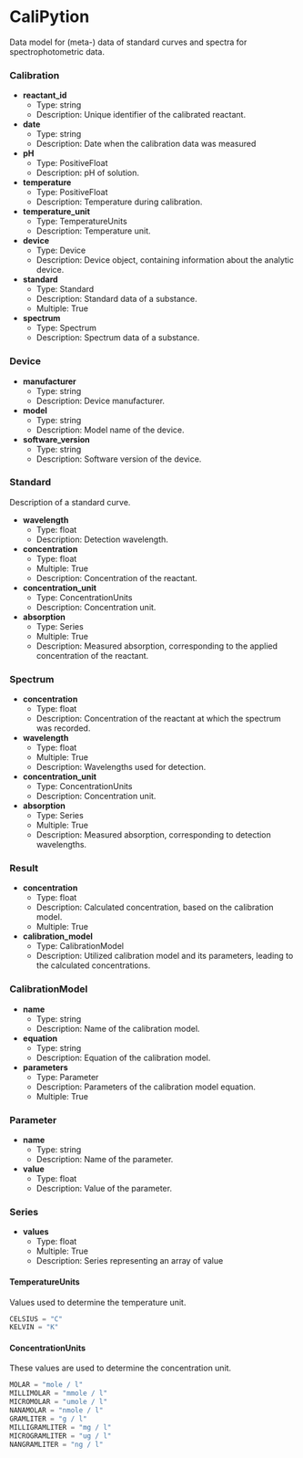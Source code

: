 # CaliPytion

Data model for (meta-) data of standard curves and spectra for spectrophotometric data.
### Calibration

- __reactant_id__
  - Type: string
  - Description: Unique identifier of the calibrated reactant.
- __date__
  - Type: string
  - Description: Date when the calibration data was measured
- __pH__
  - Type: PositiveFloat
  - Description: pH of solution.
- __temperature__
  - Type: PositiveFloat
  - Description: Temperature during calibration.
- __temperature_unit__
  - Type: TemperatureUnits
  - Description: Temperature unit.
- __device__
  - Type: Device
  - Description: Device object, containing information about the analytic device.
- __standard__
  - Type: Standard
  - Description: Standard data of a substance.
  - Multiple: True
- __spectrum__
  - Type: Spectrum
  - Description: Spectrum data of a substance.

### Device

- __manufacturer__
  - Type: string
  - Description: Device manufacturer.
- __model__
  - Type: string
  - Description: Model name of the device.
- __software_version__
  - Type: string
  - Description: Software version of the device.

### Standard

Description of a standard curve.

- __wavelength__
  - Type: float
  - Description: Detection wavelength.
- __concentration__
  - Type: float
  - Multiple: True
  - Description: Concentration of the reactant.
- __concentration_unit__
  - Type: ConcentrationUnits
  - Description: Concentration unit.
- __absorption__
  - Type: Series
  - Multiple: True
  - Description: Measured absorption, corresponding to the applied concentration of the reactant.

### Spectrum

- __concentration__
  - Type: float
  - Description: Concentration of the reactant at which the spectrum was recorded.
- __wavelength__
  - Type: float
  - Multiple: True
  - Description: Wavelengths used for detection.
- __concentration_unit__
  - Type: ConcentrationUnits
  - Description: Concentration unit.
- __absorption__
  - Type: Series
  - Multiple: True
  - Description: Measured absorption, corresponding to detection wavelengths.

### Result

- __concentration__
  - Type: float
  - Description: Calculated concentration, based on the calibration model.
  - Multiple: True
- __calibration_model__
  - Type: CalibrationModel
  - Description: Utilized calibration model and its parameters, leading to the calculated concentrations.

### CalibrationModel

- __name__
  - Type: string
  - Description: Name of the calibration model.
- __equation__
  - Type: string
  - Description: Equation of the calibration model.
- __parameters__
  - Type: Parameter
  - Description: Parameters of the calibration model equation.
  - Multiple: True

### Parameter

- __name__
  - Type: string
  - Description: Name of the parameter.
- __value__
  - Type: float
  - Description: Value of the parameter.

### Series

- __values__
  - Type: float
  - Multiple: True
  - Description: Series representing an array of value

#### TemperatureUnits

Values used to determine the temperature unit.

```python
CELSIUS = "C"
KELVIN = "K"
```

#### ConcentrationUnits

These values are used to determine the concentration unit.

```python
MOLAR = "mole / l"
MILLIMOLAR = "mmole / l"
MICROMOLAR = "umole / l"
NANAMOLAR = "nmole / l"
GRAMLITER = "g / l"
MILLIGRAMLITER = "mg / l"
MICROGRAMLITER = "ug / l"
NANGRAMLITER = "ng / l"
```

